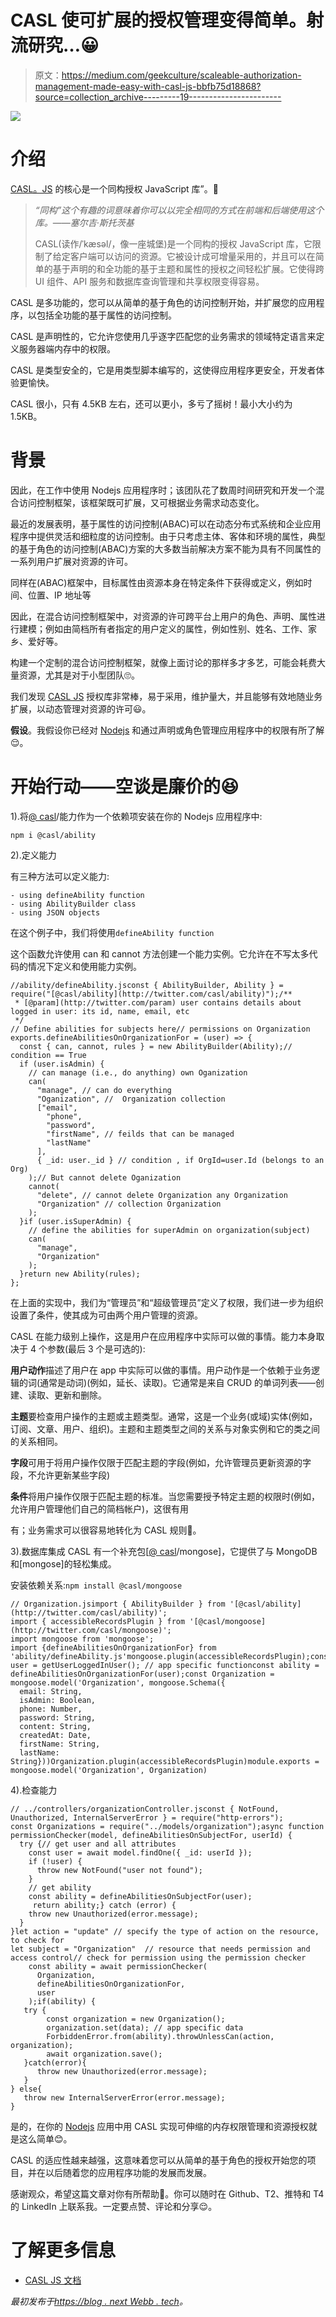 # CASL 使可扩展的授权管理变得简单。射流研究…😀

> 原文：<https://medium.com/geekculture/scaleable-authorization-management-made-easy-with-casl-js-bbfb75d18868?source=collection_archive---------19----------------------->

![](img/6e5f3d86305446b4b082481d49877571.png)

# 介绍

[CASL。JS](https://casl.js.org/v5/en/) 的核心是一个同构授权 JavaScript 库”。🤔

> *“同构”这个有趣的词意味着你可以以完全相同的方式在前端和后端使用这个库。*——*塞尔吉·斯托茨基*
> 
> CASL(读作/ˈkæsəl/，像一座城堡)是一个同构的授权 JavaScript 库，它限制了给定客户端可以访问的资源。它被设计成可增量采用的，并且可以在简单的基于声明的和全功能的基于主题和属性的授权之间轻松扩展。它使得跨 UI 组件、API 服务和数据库查询管理和共享权限变得容易。

CASL 是多功能的，您可以从简单的基于角色的访问控制开始，并扩展您的应用程序，以包括全功能的基于属性的访问控制。

CASL 是声明性的，它允许您使用几乎逐字匹配您的业务需求的领域特定语言来定义服务器端内存中的权限。

CASL 是类型安全的，它是用类型脚本编写的，这使得应用程序更安全，开发者体验更愉快。

CASL 很小，只有 4.5KB 左右，还可以更小，多亏了摇树！最小大小约为 1.5KB。

# 背景

因此，在工作中使用 Nodejs 应用程序时；该团队花了数周时间研究和开发一个混合访问控制框架，该框架既可扩展，又可根据业务需求动态变化。

最近的发展表明，基于属性的访问控制(ABAC)可以在动态分布式系统和企业应用程序中提供灵活和细粒度的访问控制。由于只考虑主体、客体和环境的属性，典型的基于角色的访问控制(ABAC)方案的大多数当前解决方案不能为具有不同属性的一系列用户扩展对资源的许可。

同样在(ABAC)框架中，目标属性由资源本身在特定条件下获得或定义，例如时间、位置、IP 地址等

因此，在混合访问控制框架中，对资源的许可跨平台上用户的角色、声明、属性进行建模；例如由简档所有者指定的用户定义的属性，例如性别、姓名、工作、家乡、爱好等。

构建一个定制的混合访问控制框架，就像上面讨论的那样多才多艺，可能会耗费大量资源，尤其是对于小型团队🙄。

我们发现 [CASL JS](https://github.com/stalniy/casl) 授权库非常棒，易于采用，维护量大，并且能够有效地随业务扩展，以动态管理对资源的许可😃。

**假设**。我假设你已经对 [Nodejs](https://nodejs.org/en/) 和通过声明或角色管理应用程序中的权限有所了解😌。

# 开始行动——空谈是廉价的😆

1).将[@ casl](https://hashnode.com/@casl)/能力作为一个依赖项安装在你的 Nodejs 应用程序中:

`npm i @casl/ability`

2).定义能力

有三种方法可以定义能力:

```
- using defineAbility function
- using AbilityBuilder class
- using JSON objects
```

在这个例子中，我们将使用`defineAbility function`

这个函数允许使用 can 和 cannot 方法创建一个能力实例。它允许在不写太多代码的情况下定义和使用能力实例。

```
//ability/defineAbility.jsconst { AbilityBuilder, Ability } = require("[@casl/ability](http://twitter.com/casl/ability)");/**
 * [@param](http://twitter.com/param) user contains details about logged in user: its id, name, email, etc
 */
// Define abilities for subjects here// permissions on Organization
exports.defineAbilitiesOnOrganizationFor = (user) => {
  const { can, cannot, rules } = new AbilityBuilder(Ability);// condition == True
  if (user.isAdmin) {
    // can manage (i.e., do anything) own Oganization
    can(
      "manage", // can do everything
      "Oganization", //  Organization collection
      ["email",
        "phone",
        "password",
        "firstName", // feilds that can be managed
        "lastName"
      ],
      { _id: user._id } // condition , if OrgId=user.Id (belongs to an Org)
    );// But cannot delete Oganization
    cannot(
      "delete", // cannot delete Organization any Organization
      "Organization" // collection Organization
    );
  }if (user.isSuperAdmin) {
    // define the abilities for superAdmin on organization(subject)
    can(
      "manage",
      "Organization"
    );
  }return new Ability(rules);
};
```

在上面的实现中，我们为“管理员”和“超级管理员”定义了权限，我们进一步为组织设置了条件，使其成为可由两个用户管理的资源。

CASL 在能力级别上操作，这是用户在应用程序中实际可以做的事情。能力本身取决于 4 个参数(最后 3 个是可选的):

**用户动作**描述了用户在 app 中实际可以做的事情。用户动作是一个依赖于业务逻辑的词(通常是动词)(例如，延长、读取)。它通常是来自 CRUD 的单词列表——创建、读取、更新和删除。

**主题**要检查用户操作的主题或主题类型。通常，这是一个业务(或域)实体(例如，订阅、文章、用户、组织)。主题和主题类型之间的关系与对象实例和它的类之间的关系相同。

**字段**可用于将用户操作仅限于匹配主题的字段(例如，允许管理员更新资源的字段，不允许更新某些字段)

**条件**将用户操作仅限于匹配主题的标准。当您需要授予特定主题的权限时(例如，允许用户管理他们自己的简档帐户)，这很有用

有；业务需求可以很容易地转化为 CASL 规则🤩。

3).数据库集成 CASL 有一个补充包[[@ casl](https://hashnode.com/@casl)/mongose]，它提供了与 MongoDB 和[mongose]的轻松集成。

安装依赖关系:`npm install @casl/mongoose`

```
// Organization.jsimport { AbilityBuilder } from '[@casl/ability](http://twitter.com/casl/ability)';
import { accessibleRecordsPlugin } from '[@casl/mongoose](http://twitter.com/casl/mongoose)';
import mongoose from 'mongoose';
import {defineAbilitiesOnOrganizationFor} from 'ability/defineAbility.js'mongoose.plugin(accessibleRecordsPlugin);const user = getUserLoggedInUser(); // app specific functionconst ability = defineAbilitiesOnOrganizationFor(user);const Organization = mongoose.model('Organization', mongoose.Schema({
  email: String,
  isAdmin: Boolean, 
  phone: Number,
  password: String,
  content: String,
  createdAt: Date,
  firstName: String,
  lastName: String}))Organization.plugin(accessibleRecordsPlugin)module.exports = mongoose.model('Organization', Organization)
```

4).检查能力

```
// ../controllers/organizationController.jsconst { NotFound, Unauthorized, InternalServerError } = require("http-errors");
const Organizations = require("../models/organization");async function permissionChecker(model, defineAbilitiesOnSubjectFor, userId) {
  try {// get user and all attributes
    const user = await model.findOne({ _id: userId });
    if (!user) {
      throw new NotFound("user not found");
    }
    // get ability
    const ability = defineAbilitiesOnSubjectFor(user);
     return ability;} catch (error) {
    throw new Unauthorized(error.message);
  }
}let action = "update" // specify the type of action on the resource, to check for
let subject = "Organization"  // resource that needs permission and access control// check for permission using the permission checker
    const ability = await permissionChecker(
      Organization,
      defineAbilitiesOnOrganizationFor,
      user
    );if(ability) {
   try {
        const organization = new Organization();
        organization.set(data); // app specific data
        ForbiddenError.from(ability).throwUnlessCan(action, organization);
        await organization.save();
   }catch(error){
      throw new Unauthorized(error.message);
   }
} else{
   throw new InternalServerError(error.message);
}
```

是的，在你的 [Nodejs](https://nodejs.org/en/) 应用中用 CASL 实现可伸缩的内存权限管理和资源授权就是这么简单😊。

CASL 的适应性越来越强，这意味着您可以从简单的基于角色的授权开始您的项目，并在以后随着您的应用程序功能的发展而发展。

感谢观众，希望这篇文章对你有所帮助🤗。你可以随时在 Github、T2、推特和 T4 的 LinkedIn 上联系我。一定要点赞、评论和分享😌。

# 了解更多信息

*   [CASL JS 文档](https://casl.js.org/)

*最初发布于*[*https://blog . next Webb . tech*](https://blog.nextwebb.tech/scaleable-authorization-management-made-easy-with-casljs/)*。*